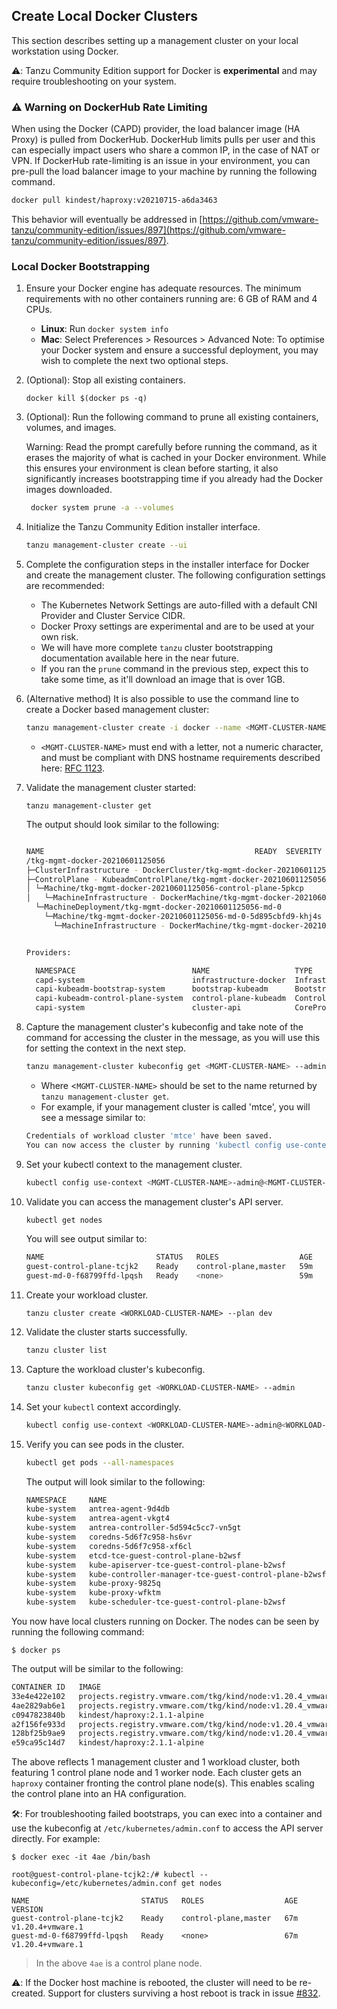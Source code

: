 ## Create Local Docker Clusters

This section describes setting up a management cluster on your local workstation
using Docker.

⚠️: Tanzu Community Edition support for Docker is **experimental** and may require troubleshooting on your system.

### ⚠️  Warning on DockerHub Rate Limiting

When using the Docker (CAPD) provider, the load balancer image (HA Proxy) is
pulled from DockerHub. DockerHub limits pulls per user and this can especially
impact users who share a common IP, in the case of NAT or VPN. If DockerHub
rate-limiting is an issue in your environment, you can pre-pull the load
balancer image to your machine by running the following command.

```sh
docker pull kindest/haproxy:v20210715-a6da3463
```

This behavior will eventually be addressed in
[https://github.com/vmware-tanzu/community-edition/issues/897](https://github.com/vmware-tanzu/community-edition/issues/897).

### Local Docker Bootstrapping

1. Ensure your Docker engine has adequate resources. The  minimum requirements with no other containers running are: 6 GB of RAM and 4 CPUs.
    * **Linux**: Run ``docker system info``
    * **Mac**: Select Preferences > Resources > Advanced
    Note: To optimise your Docker system and ensure a successful deployment, you may wish to complete the next two optional steps.

1. (Optional): Stop all existing containers.

   ```shell
   docker kill $(docker ps -q)
   ```
1. (Optional): Run the following command to prune all existing containers, volumes, and images.

    Warning: Read the prompt carefully before running the command, as it erases the majority of what is cached in your Docker environment. While this ensures your environment is clean before starting, it also significantly increases bootstrapping time if you already had the Docker images downloaded.

   ```sh
    docker system prune -a --volumes
   ```
1. Initialize the Tanzu Community Edition installer interface.

   ```sh
   tanzu management-cluster create --ui
   ```
1. Complete the configuration steps in the installer interface for Docker and create the management cluster. The following configuration settings are recommended:

   * The Kubernetes Network Settings are auto-filled with a default CNI Provider and Cluster Service CIDR.
   * Docker Proxy settings are experimental and are to be used at your own risk.
   * We will have more complete `tanzu` cluster bootstrapping documentation available here in the near future.
   * If you ran the `prune` command in the previous step, expect this to take some time, as it'll download an image that is over 1GB.

1. (Alternative method) It is also possible to use the command line to create a Docker based management cluster:
    ```sh
    tanzu management-cluster create -i docker --name <MGMT-CLUSTER-NAME> -v 10 --plan dev --ceip-participation=false
    ```
    -  ``<MGMT-CLUSTER-NAME>`` must end with a letter, not a numeric character, and must be compliant with DNS hostname requirements described here: [RFC 1123](https://tools.ietf.org/html/rfc1123).

2. Validate the management cluster started:
    ```
    tanzu management-cluster get
    ```
    The output should look similar to the following:

    ```sh

    NAME                                               READY  SEVERITY  REASON  SINCE  MESSAGE
    /tkg-mgmt-docker-20210601125056                                                                 True                     28s
    ├─ClusterInfrastructure - DockerCluster/tkg-mgmt-docker-20210601125056                          True                     32s
    ├─ControlPlane - KubeadmControlPlane/tkg-mgmt-docker-20210601125056-control-plane               True                     28s
    │ └─Machine/tkg-mgmt-docker-20210601125056-control-plane-5pkcp                                  True                     24s
    │   └─MachineInfrastructure - DockerMachine/tkg-mgmt-docker-20210601125056-control-plane-9wlf2
      └─MachineDeployment/tkg-mgmt-docker-20210601125056-md-0
        └─Machine/tkg-mgmt-docker-20210601125056-md-0-5d895cbfd9-khj4s                              True                     24s
          └─MachineInfrastructure - DockerMachine/tkg-mgmt-docker-20210601125056-md-0-d544k


    Providers:

      NAMESPACE                          NAME                   TYPE                    PROVIDERNAME  VERSION  WATCHNAMESPACE
      capd-system                        infrastructure-docker  InfrastructureProvider  docker        v0.3.10
      capi-kubeadm-bootstrap-system      bootstrap-kubeadm      BootstrapProvider       kubeadm       v0.3.14
      capi-kubeadm-control-plane-system  control-plane-kubeadm  ControlPlaneProvider    kubeadm       v0.3.14
      capi-system                        cluster-api            CoreProvider            cluster-api   v0.3.14
    ```

3. Capture the management cluster's kubeconfig and take note of the command for accessing the cluster in the message, as you will use this for setting the context in the next step.

    ```sh
    tanzu management-cluster kubeconfig get <MGMT-CLUSTER-NAME> --admin
    ```
    - Where <``MGMT-CLUSTER-NAME>`` should be set to the name returned by `tanzu management-cluster get`.
    - For example, if your management cluster is called 'mtce', you will see a message similar to:
    ```sh
    Credentials of workload cluster 'mtce' have been saved.
    You can now access the cluster by running 'kubectl config use-context mtce-admin@mtce'
    ```

4. Set your kubectl context to the management cluster.

    ```sh
    kubectl config use-context <MGMT-CLUSTER-NAME>-admin@<MGMT-CLUSTER-NAME>
    ```

5. Validate you can access the management cluster's API server.

    ```sh
    kubectl get nodes
    ```
    You will see output similar to:
    ```sh
    NAME                         STATUS   ROLES                  AGE   VERSION
    guest-control-plane-tcjk2    Ready    control-plane,master   59m   v1.20.4+vmware.1
    guest-md-0-f68799ffd-lpqsh   Ready    <none>                 59m   v1.20.4+vmware.1
    ```

6. Create your workload cluster.

   ```shell
   tanzu cluster create <WORKLOAD-CLUSTER-NAME> --plan dev
   ```

7.  Validate the cluster starts successfully.

    ```sh
    tanzu cluster list
    ```

8.  Capture the workload cluster's kubeconfig.

    ```sh
    tanzu cluster kubeconfig get <WORKLOAD-CLUSTER-NAME> --admin
    ```

9.  Set your `kubectl` context accordingly.

    ```sh
    kubectl config use-context <WORKLOAD-CLUSTER-NAME>-admin@<WORKLOAD-CLUSTER-NAME>
    ```

10. Verify you can see pods in the cluster.

    ```sh
    kubectl get pods --all-namespaces
    ```
    The output will look similar to the following:
    ```sh
    NAMESPACE     NAME                                                    READY   STATUS    RESTARTS   AGE
    kube-system   antrea-agent-9d4db                                      2/2     Running   0          3m42s
    kube-system   antrea-agent-vkgt4                                      2/2     Running   1          5m48s
    kube-system   antrea-controller-5d594c5cc7-vn5gt                      1/1     Running   0          5m49s
    kube-system   coredns-5d6f7c958-hs6vr                                 1/1     Running   0          5m49s
    kube-system   coredns-5d6f7c958-xf6cl                                 1/1     Running   0          5m49s
    kube-system   etcd-tce-guest-control-plane-b2wsf                      1/1     Running   0          5m56s
    kube-system   kube-apiserver-tce-guest-control-plane-b2wsf            1/1     Running   0          5m56s
    kube-system   kube-controller-manager-tce-guest-control-plane-b2wsf   1/1     Running   0          5m56s
    kube-system   kube-proxy-9825q                                        1/1     Running   0          5m48s
    kube-system   kube-proxy-wfktm                                        1/1     Running   0          3m42s
    kube-system   kube-scheduler-tce-guest-control-plane-b2wsf            1/1     Running   0          5m56s
    ```

You now have local clusters running on Docker. The nodes can be seen by running the  following command:

```shell
$ docker ps
```
The output will be similar to the following:
```sh
CONTAINER ID   IMAGE                                                         COMMAND                  CREATED             STATUS             PORTS                                  NAMES
33e4e422e102   projects.registry.vmware.com/tkg/kind/node:v1.20.4_vmware.1   "/usr/local/bin/entr…"   About an hour ago   Up About an hour                                          guest-md-0-f68799ffd-lpqsh
4ae2829ab6e1   projects.registry.vmware.com/tkg/kind/node:v1.20.4_vmware.1   "/usr/local/bin/entr…"   About an hour ago   Up About an hour   41637/tcp, 127.0.0.1:41637->6443/tcp   guest-control-plane-tcjk2
c0947823840b   kindest/haproxy:2.1.1-alpine                                  "/docker-entrypoint.…"   About an hour ago   Up About an hour   42385/tcp, 0.0.0.0:42385->6443/tcp     guest-lb
a2f156fe933d   projects.registry.vmware.com/tkg/kind/node:v1.20.4_vmware.1   "/usr/local/bin/entr…"   About an hour ago   Up About an hour                                          mgmt-md-0-b8689788f-tlv68
128bf25b9ae9   projects.registry.vmware.com/tkg/kind/node:v1.20.4_vmware.1   "/usr/local/bin/entr…"   About an hour ago   Up About an hour   40753/tcp, 127.0.0.1:40753->6443/tcp   mgmt-control-plane-9rdcq
e59ca95c14d7   kindest/haproxy:2.1.1-alpine                                  "/docker-entrypoint.…"   About an hour ago   Up About an hour   35621/tcp, 0.0.0.0:35621->6443/tcp     mgmt-lb
```

The above reflects 1 management cluster and 1 workload cluster, both featuring 1 control plane node and 1 worker node.
Each cluster gets an `haproxy` container fronting the control plane node(s). This enables scaling the control plane into
an HA configuration.

🛠️: For troubleshooting failed bootstraps, you can exec into a container and use the kubeconfig at `/etc/kubernetes/admin.conf` to access
the API server directly. For example:

```shell
$ docker exec -it 4ae /bin/bash

root@guest-control-plane-tcjk2:/# kubectl --kubeconfig=/etc/kubernetes/admin.conf get nodes

NAME                         STATUS   ROLES                  AGE   VERSION
guest-control-plane-tcjk2    Ready    control-plane,master   67m   v1.20.4+vmware.1
guest-md-0-f68799ffd-lpqsh   Ready    <none>                 67m   v1.20.4+vmware.1
```

> In the above `4ae` is a control plane node.

⚠️: If the Docker host machine is rebooted, the cluster will need to be
re-created. Support for clusters surviving a host reboot is track in issue
[#832](https://github.com/vmware-tanzu/community-edition/issues/832).
